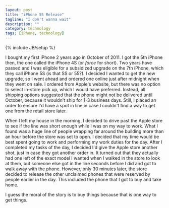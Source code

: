 ```yaml
---
layout: post
title: "iPhone 5S Release"
tagline: "I don't wanna wait"
description: ""
category: technology
tags: [iPhone, technology]
---
```

{% include JB/setup %}

I bought my first iPhone 2 years ago in October of 2011. 
I got the 5th iPhone then, the one called the iPhone 4S (or *force*
for short).
Two years have passed and I was eligible for a subsidized upgrade on
the 7th iPhone, which they call iPhone 5S (is that SS or 55?).
I decided I wanted to get the new upgrade, so I went ahead and ordered
one online just after midnight when they went on sale.
I ordered from Apple's website, but there was no option to select
in-store pick up, which I would have preferred.
Instead, all shipping options suggested that the phone might not be
delivered until October, because it wouldn't ship for 1-3 business
days.
Still, I placed an order to ensure I'd have a spot in line in case I
couldn't find a way to get one from the retail store later.

When I left my house in the morning, I decided to drive past the Apple
store to see if the line was short enough while I was on my way to
work.
What I found was a huge line of people wrapping far around the
building more than an hour before the store was set to open.
I decided that my time would be best spent going to work and
performing my work duties for the day.
After I completed my tasks of the day, I decided I'd give the Apple
store another shot, just in case they got another order in.
It turned out that they actually had one left of the exact model I
wanted when I walked in the store to look at them, but someone else
got in the line seconds before I did and got to walk away with the
phone.
However, only 30 minutes later, the store decided to release the other
unclaimed phones that were reserved by people earlier in the day.
This included the phone that I got to buy and take home.

I guess the moral of the story is to buy things because that is one
way to get things.
